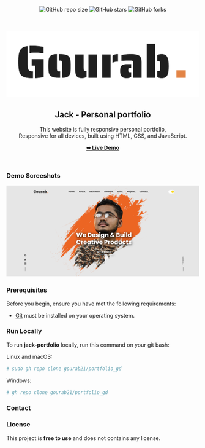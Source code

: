 ﻿<div align="center">
  
  ![GitHub repo size](https://img.shields.io/github/repo-size/gourab21/portfolio_gd)
  ![GitHub stars](https://img.shields.io/github/stars/gourab21/portfolio_gd?style=social)
  ![GitHub forks](https://img.shields.io/github/forks/gourab21/portfolio_gd?style=social)
<!-- [![Twitter Follow](https://img.shields.io/twitter/follow/gourab21_?style=social)](https://twitter.com/intent/follow?screen_name=codewithsadee_) -->
  <!-- [![YouTube Video Views](https://img.shields.io/youtube/views/DdlVKS7MROY?style=social)](https://youtu.be/DdlVKS7MROY) -->

  <br />
  <br />
  
  <img src="./readme-images/project-logo.png" />

  <h2 align="center">Jack - Personal portfolio</h2>

  This website is fully responsive personal portfolio, <br />Responsive for all devices, built using HTML, CSS, and JavaScript.

  <a href="https://gourab21.github.io/gourab-portfolio/"><strong>➥ Live Demo</strong></a>

</div>

<br />

### Demo Screeshots

![Jack Portfolio Desktop Demo](./readme-images/desktop.png "Desktop Demo")

### Prerequisites

Before you begin, ensure you have met the following requirements:

* [Git](https://git-scm.com/downloads "Download Git") must be installed on your operating system.

### Run Locally

To run **jack-portfolio** locally, run this command on your git bash:

Linux and macOS:

```bash
# sudo gh repo clone gourab21/portfolio_gd
```

Windows:

```bash
# gh repo clone gourab21/portfolio_gd
```

### Contact

<!-- If you want to contact with me you can reach me at [Twitter](https://www.twitter.com/codewithsadee). -->

### License

This project is **free to use** and does not contains any license.
